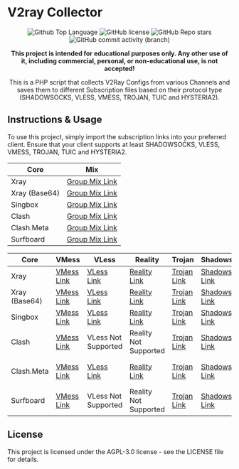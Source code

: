 # V2ray Collector

<p align="center">
  <img src="https://img.shields.io/github/languages/top/sinabigo/SBO?color=5D6D7E" alt="Github Top Language">
  <img src="https://img.shields.io/github/license/sinabigo/SBO?color=5D6D7E" alt="GitHub license">
  <img alt="GitHub Repo stars" src="https://img.shields.io/github/stars/sinabigo/SBO">
  <img alt="GitHub commit activity (branch)" src="https://img.shields.io/github/commit-activity/t/sinabigo/SBO">
</p>

<p align="center">
  <b>This project is intended for educational purposes only. Any other use of it, including commercial, personal, or non-educational use, is not accepted!</b>
</p>

<p align="center">This is a PHP script that collects V2Ray Configs from various Channels and saves them to different Subscription files based on their protocol type (SHADOWSOCKS, VLESS, VMESS, TROJAN, TUIC and HYSTERIA2).</p>

## Instructions & Usage

To use this project, simply import the subscription links into your preferred client. Ensure that your client supports at least SHADOWSOCKS, VLESS, VMESS, TROJAN, TUIC and HYSTERIA2.

| Core | Mix |
| --- | --- | 
| Xray | [Group Mix Link](https://raw.githubusercontent.com/sinabigo/SBO/main/subscriptions/xray/normal/mix) |
| Xray (Base64) | [Group Mix Link](https://raw.githubusercontent.com/sinabigo/SBO/main/subscriptions/xray/base64/mix) |
| Singbox | [Group Mix Link](https://raw.githubusercontent.com/sinabigo/SBO/main/subscriptions/singbox/mix.json) |
| Clash | [Group Mix Link](https://raw.githubusercontent.com/sinabigo/SBO/main/subscriptions/clash/mix) |
| Clash.Meta | [Group Mix Link](https://raw.githubusercontent.com/sinabigo/SBO/main/subscriptions/meta/mix) | 
| Surfboard | [Group Mix Link](https://raw.githubusercontent.com/sinabigo/SBO/main/subscriptions/surfboard/mix) |

| Core | VMess | VLess | Reality | Trojan | Shadowsocks | Tuic | Hysteria2 |
| --- | --- | --- | --- | --- | --- | --- | --- |
| Xray | [VMess Link](https://raw.githubusercontent.com/sinabigo/SBO/main/subscriptions/xray/normal/vmess) | [VLess Link](https://raw.githubusercontent.com/sinabigo/SBO/main/subscriptions/xray/normal/vless) | [Reality Link](https://raw.githubusercontent.com/sinabigo/SBO/main/subscriptions/xray/normal/reality) | [Trojan Link](https://raw.githubusercontent.com/sinabigo/SBO/main/subscriptions/xray/normal/trojan) | [Shadowsocks Link](https://raw.githubusercontent.com/sinabigo/SBO/main/subscriptions/xray/normal/ss) | [Tuic Link](https://raw.githubusercontent.com/sinabigo/SBO/main/subscriptions/xray/normal/tuic) | [Hysteria2 Link](https://raw.githubusercontent.com/sinabigo/SBO/main/subscriptions/xray/normal/hy2) |
| Xray (Base64) | [VMess Link](https://raw.githubusercontent.com/sinabigo/SBO/main/subscriptions/xray/base64/vmess) | [VLess Link](https://raw.githubusercontent.com/sinabigo/SBO/main/subscriptions/xray/base64/vless) | [Reality Link](https://raw.githubusercontent.com/sinabigo/SBO/main/subscriptions/xray/base64/reality) | [Trojan Link](https://raw.githubusercontent.com/sinabigo/SBO/main/subscriptions/xray/base64/trojan) | [Shadowsocks Link](https://raw.githubusercontent.com/sinabigo/SBO/main/subscriptions/xray/base64/ss) | [Tuic Link](https://raw.githubusercontent.com/sinabigo/SBO/main/subscriptions/xray/base64/tuic) | [Hysteria2 Link](https://raw.githubusercontent.com/sinabigo/SBO/main/subscriptions/xray/base64/hy2) |
| Singbox | [VMess Link](https://raw.githubusercontent.com/sinabigo/SBO/main/subscriptions/singbox/vmess.json) | [VLess Link](hhttps://raw.githubusercontent.com/sinabigo/SBO/main/subscriptions/singbox/vless.json) | [Reality Link](https://raw.githubusercontent.com/sinabigo/SBO/main/subscriptions/singbox/reality.json) | [Trojan Link](https://raw.githubusercontent.com/sinabigo/SBO/main/subscriptions/singbox/trojan.json) | [Shadowsocks Link](https://raw.githubusercontent.com/sinabigo/SBO/main/subscriptions/singbox/ss.json) | [Tuic Link](https://raw.githubusercontent.com/sinabigo/SBO/main/subscriptions/singbox/tuic.json) | [Hysteria2 Link](https://raw.githubusercontent.com/sinabigo/SBO/main/subscriptions/singbox/hy3.json) |
| Clash | [VMess Link](https://raw.githubusercontent.com/sinabigo/SBO/main/subscriptions/clash/vmess) | VLess Not Supported | Reality Not Supported | [Trojan Link](https://raw.githubusercontent.com/sinabigo/SBO/main/subscriptions/clash/trojan) | [Shadowsocks Link](https://raw.githubusercontent.com/sinabigo/SBO/main/subscriptions/clash/ss) | Tuic Not Supported | Hysteria2 Not Supported |
| Clash.Meta | [VMess Link](https://raw.githubusercontent.com/sinabigo/SBO/main/subscriptions/meta/vmess) | [VLess Link](https://raw.githubusercontent.com/sinabigo/SBO/main/subscriptions/meta/vless) | [Reality Link](https://raw.githubusercontent.com/sinabigo/SBO/main/subscriptions/meta/reality) | [Trojan Link](https://raw.githubusercontent.com/sinabigo/SBO/main/subscriptions/meta/trojan) | [Shadowsocks Link](https://raw.githubusercontent.com/sinabigo/SBO/main/subscriptions/meta/ss) | Tuic Not Supported  | Hysteria2 Not Supported  |
| Surfboard | [VMess Link](https://raw.githubusercontent.com/sinabigo/SBO/main/subscriptions/surfboard/vmess) | VLess Not Supported  | Reality Not Supported  | [Trojan Link](https://raw.githubusercontent.com/sinabigo/SBO/main/subscriptions/surfboard/trojan) | [Shadowsocks Link](https://raw.githubusercontent.com/sinabigo/SBO/main/subscriptions/surfboard/ss) | Tuic Not Supported  | Hysteria2 Not Supported  |

## License

This project is licensed under the AGPL-3.0 license - see the LICENSE file for details.
